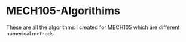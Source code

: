 # MECH105-Algorithims
These are all the algorithms I created for MECH105 which are different numerical methods
